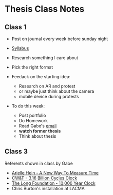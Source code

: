 # Thesis Class Notes

## Class 1
* Post on journal every week before sunday night
* [Syllabus](https://docs.google.com/document/d/1zW387SU44aTMMWTQz0cE9T2mY_RGgPbalPkslaEx598/edit)
* Research something I care about
* Pick the right format
* Feedack on the starting idea:
    * Research on AR and protest 
    * or maybe just think about the camera
    * mobile device during protests

* To do this week:
    * Post portfolio
    * Do Homework
    * Read Gabe's [email](https://mail.google.com/mail/u/1/#inbox/FMfcgxwGDDgZGLtbLBjLGDLDkGwxrGbb)
    * **watch former thesis**
    * Think about thesis
    
## Class 3
Referents shown in class by Gabe
* [Arielle Hein - A New Way To Measure Time](https://www.tedxmilehigh.com/speaker/arielle-hein/)
* [CW&T - 3.16 Billion Cycles Clock](https://cwandt.com/products/3-16-billion-cycles)
* [The Long Foundation - 10,000 Year Clock](http://longnow.org/)
* Chris Burton's installation at LACMA
